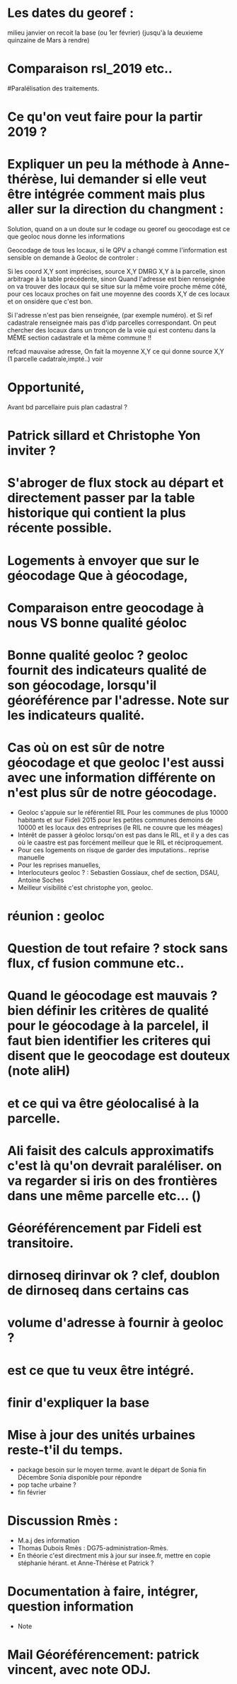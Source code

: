 # Les dates du georef :
milieu janvier on recoit la base (ou 1er février)
(jusqu'à la deuxieme quinzaine de Mars à rendre)

# Comparaison rsl_2019 etc..

#Paralélisation des traitements.

# Ce qu'on veut faire pour la partir 2019 ?

# Expliquer un  peu la méthode à Anne-thérèse, lui demander si elle veut être intégrée comment  mais plus aller sur la direction du changment :
Solution, quand on a un doute sur le codage ou georef ou geocodage est ce que geoloc nous donne les informations

Geocodage de tous les locaux, si le QPV a changé comme l'information est sensible on demande à Geoloc de controler :

Si les coord X,Y sont imprécises, source X,Y DMRG
X,Y à la parcelle, sinon arbitrage à la table précédente, sinon
Quand l'adresse est bien renseignée on va trouver des locaux qui se situe sur la même voire proche même côté, pour ces locaux proches on fait une moyenne des coords X,Y de ces locaux et on onsidère que c'est bon.

Si l'adresse n'est pas bien renseignée, (par exemple numéro).
et Si ref cadastrale renseignée mais pas d'idp parcelles correspondant. On peut chercher des locaux dans un tronçon de la voie qui est contenu dans la MÊME section cadastrale et la même commune !!

refcad mauvaise adresse,
On fait la moyenne X,Y ce qui donne source X,Y (1 parcelle cadatrale,impté..) voir

# Opportunité,
Avant bd parcellaire puis plan cadastral ?

# Patrick sillard et Christophe Yon inviter ?

# S'abroger de flux stock au départ et directement passer par la table historique qui contient la plus récente possible.

# Logements à envoyer que sur le géocodage Que à géocodage,

# Comparaison entre geocodage à nous VS bonne qualité géoloc

# Bonne qualité geoloc ? geoloc fournit des indicateurs qualité de son géocodage, lorsqu'il géoréférence par l'adresse. Note sur les indicateurs qualité.

# Cas où on est sûr de notre géocodage et que geoloc l'est aussi  avec une information différente on n'est plus sûr de notre géocodage.
- Geoloc s'appuie sur le référentiel RIL Pour les communes de plus 10000 habitants et sur Fideli 2015 pour les petites communes demoins de 10000 et les locaux des entreprises (le RIL ne couvre que les méages)
- Intérêt de passer à géoloc lorsqu'on est pas dans le RIL, et il y a des cas où le caastre est pas forcément meilleur que le RIL et réciproquement.
- Pour ces logements on risque de garder des imputations.. reprise manuelle
- Pour les reprises manuelles, 
- Interlocuteurs geoloc ? : Sebastien Gossiaux, chef de section, DSAU, Antoine Soches
- Meilleur visibilité c'est christophe yon, geoloc.

# réunion : geoloc 

# Question de tout refaire ? stock sans flux, cf fusion commune etc..
# Quand le géocodage est mauvais ? bien définir les critères de qualité pour le géocodage à la parcelel, il faut bien identifier les criteres qui disent que le geocodage est douteux (note aliH)

# et ce qui va être géolocalisé à la parcelle.
# Ali faisit des calculs approximatifs c'est là qu'on devrait paraléliser. on va regarder si iris on des frontières dans une même parcelle etc... ()


# Géoréférencement par Fideli est transitoire.
# dirnoseq dirinvar ok ? clef, doublon de dirnoseq dans certains cas 
# volume d'adresse à fournir à geoloc ?
# est ce que tu veux être intégré. 
# finir d'expliquer la base


# Mise à jour des unités urbaines reste-t'il du temps.
- package besoin sur le moyen terme. avant le départ de Sonia fin Décembre Sonia disponible pour répondre
- pop tache urbaine ?
- fin février 

# Discussion Rmès :
- M.a.j des information
- Thomas Dubois Rmès : DG75-administration-Rmès.
- En théorie c'est directment mis à jour sur insee.fr, mettre en copie stéphanie hérant. et Anne-Thérèse et Patrick ?


# Documentation à faire, intégrer, question information
- Note 

# Mail Géoréférencement: patrick vincent, avec note ODJ.